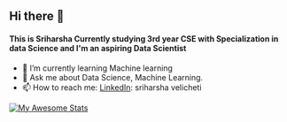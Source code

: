 ## Hi there 👋
#### This is Sriharsha Currently studying 3rd year CSE with Specialization in data Science and I'm an aspiring Data Scientist


- 🌱 I’m currently learning Machine learning
- 💬 Ask me about Data Science, Machine Learning.
- 📫 How to reach me: 
    [LinkedIn](https://www.linkedin.com/in/sriharsha-velicheti-0794351b2/): sriharsha velicheti
    
 [![My Awesome Stats](https://awesome-github-stats.azurewebsites.net/user-stats/sriharsha8991?cardType=github&theme=github-dark)](https://git.io/awesome-stats-card)

